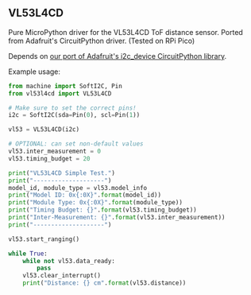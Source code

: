 ## VL53L4CD

Pure MicroPython driver for the VL53L4CD ToF distance sensor. Ported from Adafruit's CircuitPython driver. (Tested on RPi Pico)

Depends on [our port of Adafruit's i2c_device CircuitPython library](https://github.com/AHSPC/adafruit_i2c_device_micropython_port).

Example usage:

```python
from machine import SoftI2C, Pin
from vl53l4cd import VL53L4CD

# Make sure to set the correct pins!
i2c = SoftI2C(sda=Pin(0), scl=Pin(1))

vl53 = VL53L4CD(i2c)

# OPTIONAL: can set non-default values
vl53.inter_measurement = 0
vl53.timing_budget = 20

print("VL53L4CD Simple Test.")
print("--------------------")
model_id, module_type = vl53.model_info
print("Model ID: 0x{:0X}".format(model_id))
print("Module Type: 0x{:0X}".format(module_type))
print("Timing Budget: {}".format(vl53.timing_budget))
print("Inter-Measurement: {}".format(vl53.inter_measurement))
print("--------------------")

vl53.start_ranging()

while True:
    while not vl53.data_ready:
        pass
    vl53.clear_interrupt()
    print("Distance: {} cm".format(vl53.distance))
```
